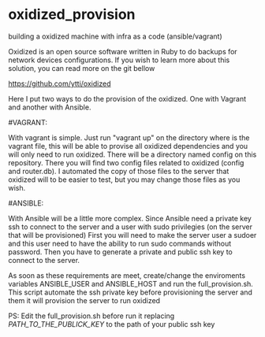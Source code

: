 # oxidized_provision
building a oxidized machine with infra as a code (ansible/vagrant)

Oxidized is an open source software written in Ruby to do backups for network devices configurations.
If you wish to learn more about this solution, you can read more on the git bellow

https://github.com/ytti/oxidized



Here I put two ways to do the provision of the oxidized. One with Vagrant and another with Ansible.

#VAGRANT:

With vagrant is simple. Just run "vagrant up" on the directory where is the vagrant file, this will be able to provise all oxidized dependencies and you will only need to run oxidized.
There will be a directory named config on this repository. There you will find two config files related to oxidized (config and router.db). I automated the copy of those files to the server that oxidized will to be easier to test, but you may change those files as you wish.

#ANSIBLE:

With Ansible will be a little more complex. Since Ansible need a private key ssh to connect to the server and a user with sudo privilegies (on the server that will be provisioned) First you will need to make the server user a sudoer and this user need to have the ability to run sudo commands without password. Then you have to generate a private and public ssh key to connect to the server.

As soon as these requirements are meet, create/change the enviroments variables ANSIBLE_USER and ANSIBLE_HOST and run the full_provision.sh. This script automate the ssh private key before provisioning the server and them it will provision the server to run oxidized

PS: Edit the full_provision.sh before run it replacing *PATH_TO_THE_PUBLICK_KEY* to the path of your public ssh key
